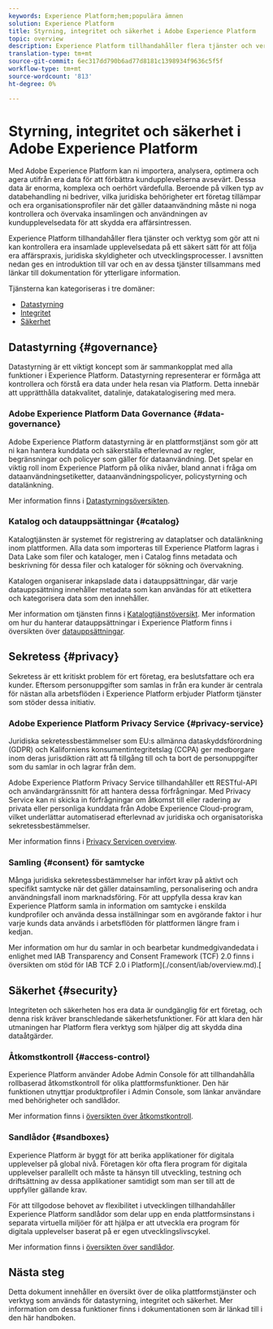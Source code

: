 ```yaml
---
keywords: Experience Platform;hem;populära ämnen
solution: Experience Platform
title: Styrning, integritet och säkerhet i Adobe Experience Platform
topic: overview
description: Experience Platform tillhandahåller flera tjänster och verktyg som gör att ni kan kontrollera era insamlade upplevelsedata på ett säkert sätt för att följa era affärspraxis, juridiska skyldigheter och utvecklingsprocesser.
translation-type: tm+mt
source-git-commit: 6ec317dd790b6ad77d8181c1398934f9636c5f5f
workflow-type: tm+mt
source-wordcount: '813'
ht-degree: 0%

---
```



# Styrning, integritet och säkerhet i Adobe Experience Platform

Med Adobe Experience Platform kan ni importera, analysera, optimera och agera utifrån era data för att förbättra kundupplevelserna avsevärt. Dessa data är enorma, komplexa och oerhört värdefulla. Beroende på vilken typ av databehandling ni bedriver, vilka juridiska behörigheter ert företag tillämpar och era organisationsprofiler när det gäller dataanvändning måste ni noga kontrollera och övervaka insamlingen och användningen av kundupplevelsedata för att skydda era affärsintressen.

Experience Platform tillhandahåller flera tjänster och verktyg som gör att ni kan kontrollera era insamlade upplevelsedata på ett säkert sätt för att följa era affärspraxis, juridiska skyldigheter och utvecklingsprocesser. I avsnitten nedan ges en introduktion till var och en av dessa tjänster tillsammans med länkar till dokumentation för ytterligare information.

Tjänsterna kan kategoriseras i tre domäner:

* [Datastyrning](#governance)
* [Integritet](#privacy)
* [Säkerhet](#security)

## Datastyrning {#governance}

Datastyrning är ett viktigt koncept som är sammankopplat med alla funktioner i Experience Platform. Datastyrning representerar er förmåga att kontrollera och förstå era data under hela resan via Platform. Detta innebär att upprätthålla datakvalitet, datalinje, datakatalogisering med mera.

### Adobe Experience Platform Data Governance {#data-governance}

Adobe Experience Platform datastyrning är en plattformstjänst som gör att ni kan hantera kunddata och säkerställa efterlevnad av regler, begränsningar och policyer som gäller för dataanvändning. Det spelar en viktig roll inom Experience Platform på olika nivåer, bland annat i fråga om dataanvändningsetiketter, dataanvändningspolicyer, policystyrning och datalänkning.

Mer information finns i [Datastyrningsöversikten](../../data-governance/home.md).

### Katalog och datauppsättningar {#catalog}

Katalogtjänsten är systemet för registrering av dataplatser och datalänkning inom plattformen. Alla data som importeras till Experience Platform lagras i Data Lake som filer och kataloger, men i Catalog finns metadata och beskrivning för dessa filer och kataloger för sökning och övervakning.

Katalogen organiserar inkapslade data i datauppsättningar, där varje datauppsättning innehåller metadata som kan användas för att etikettera och kategorisera data som den innehåller.

Mer information om tjänsten finns i [Katalogtjänstöversikt](../../catalog/home.md). Mer information om hur du hanterar datauppsättningar i Experience Platform finns i översikten över [datauppsättningar](../../catalog/datasets/overview.md).

## Sekretess {#privacy}

Sekretess är ett kritiskt problem för ert företag, era beslutsfattare och era kunder. Eftersom personuppgifter som samlas in från era kunder är centrala för nästan alla arbetsflöden i Experience Platform erbjuder Platform tjänster som stöder dessa initiativ.

### Adobe Experience Platform Privacy Service {#privacy-service}

Juridiska sekretessbestämmelser som EU:s allmänna dataskyddsförordning (GDPR) och Kaliforniens konsumentintegritetslag (CCPA) ger medborgare inom deras jurisdiktion rätt att få tillgång till och ta bort de personuppgifter som du samlar in och lagrar från dem.

Adobe Experience Platform Privacy Service tillhandahåller ett RESTful-API och användargränssnitt för att hantera dessa förfrågningar. Med Privacy Service kan ni skicka in förfrågningar om åtkomst till eller radering av privata eller personliga kunddata från Adobe Experience Cloud-program, vilket underlättar automatiserad efterlevnad av juridiska och organisatoriska sekretessbestämmelser.

Mer information finns i [Privacy Servicen overview](../../privacy-service/home.md).

### Samling {#consent} för samtycke

Många juridiska sekretessbestämmelser har infört krav på aktivt och specifikt samtycke när det gäller datainsamling, personalisering och andra användningsfall inom marknadsföring. För att uppfylla dessa krav kan Experience Platform samla in information om samtycke i enskilda kundprofiler och använda dessa inställningar som en avgörande faktor i hur varje kunds data används i arbetsflöden för plattformen längre fram i kedjan.

Mer information om hur du samlar in och bearbetar kundmedgivandedata i enlighet med IAB Transparency and Consent Framework (TCF) 2.0 finns i översikten om stöd för IAB TCF 2.0 i Platform](./consent/iab/overview.md).[

<!-- For more information on the consent collection process using the Adobe standard, see the [consent collection overview]. -->

## Säkerhet {#security}

Integriteten och säkerheten hos era data är oundgänglig för ert företag, och denna risk kräver branschledande säkerhetsfunktioner. För att klara den här utmaningen har Platform flera verktyg som hjälper dig att skydda dina dataåtgärder.

### Åtkomstkontroll {#access-control}

Experience Platform använder Adobe Admin Console för att tillhandahålla rollbaserad åtkomstkontroll för olika plattformsfunktioner. Den här funktionen utnyttjar produktprofiler i Admin Console, som länkar användare med behörigheter och sandlådor.

Mer information finns i [översikten över åtkomstkontroll](../../access-control/home.md).

### Sandlådor {#sandboxes}

Experience Platform är byggt för att berika applikationer för digitala upplevelser på global nivå. Företagen kör ofta flera program för digitala upplevelser parallellt och måste ta hänsyn till utveckling, testning och driftsättning av dessa applikationer samtidigt som man ser till att de uppfyller gällande krav.

För att tillgodose behovet av flexibilitet i utvecklingen tillhandahåller Experience Platform sandlådor som delar upp en enda plattformsinstans i separata virtuella miljöer för att hjälpa er att utveckla era program för digitala upplevelser baserat på er egen utvecklingslivscykel.

Mer information finns i [översikten över sandlådor](../../sandboxes/home.md).

## Nästa steg

Detta dokument innehåller en översikt över de olika plattformstjänster och verktyg som används för datastyrning, integritet och säkerhet. Mer information om dessa funktioner finns i dokumentationen som är länkad till i den här handboken.